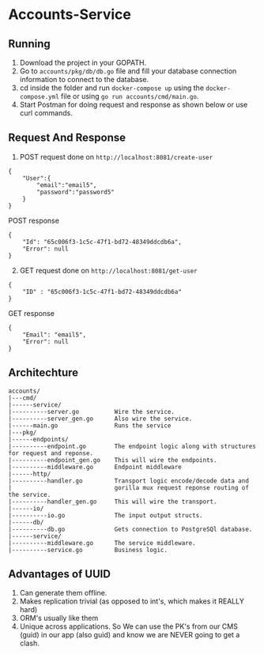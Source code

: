 # Accounts-Service

## Running

1. Download the project in your GOPATH.
2. Go to `accounts/pkg/db/db.go` file and fill your database connection information to connect to the database.
3. cd inside the folder and run `docker-compose up` using the `docker-compose.yml` file or using `go run accounts/cmd/main.go`.
4. Start Postman for doing request and response as shown below or use curl commands.

## Request And Response

1. POST request done on `http://localhost:8081/create-user`

```
{
	"User":{
		"email":"email5", 
		"password":"password5"
	}
}
```

POST response

```
{
    "Id": "65c006f3-1c5c-47f1-bd72-48349ddcdb6a",
    "Error": null
}
```

2. GET request done on `http://localhost:8081/get-user`

```
{
	"ID" : "65c006f3-1c5c-47f1-bd72-48349ddcdb6a"
}
```

GET response

```
{
    "Email": "email5",
    "Error": null
}
```

## Architechture
```
accounts/  
|---cmd/  
|------service/  
|----------server.go          Wire the service.  
|----------server_gen.go      Also wire the service.  
|------main.go                Runs the service  
|---pkg/  
|------endpoints/  
|----------endpoint.go        The endpoint logic along with structures for request and reponse.  
|----------endpoint_gen.go    This will wire the endpoints.  
|----------middleware.go      Endpoint middleware  
|------http/  
|----------handler.go         Transport logic encode/decode data and  
|                             gorilla mux request reponse routing of the service.  
|----------handler_gen.go     This will wire the transport.  
|------io/  
|----------io.go              The input output structs.  
|------db/  
|----------db.go              Gets connection to PostgreSQl database.  
|------service/  
|----------middleware.go      The service middleware.  
|----------service.go         Business logic.
```

## Advantages of UUID

1. Can generate them offline.
2. Makes replication trivial (as opposed to int's, which makes it REALLY hard)
3. ORM's usually like them
4. Unique across applications. So We can use the PK's from our CMS (guid) in our app (also guid) and know we are NEVER going to get a clash.
